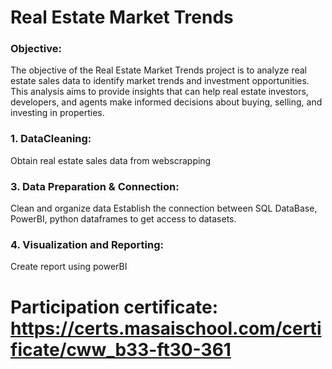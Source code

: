 # Real Estate Market Trends
### **Objective:**

The objective of the Real Estate Market Trends project is to analyze real estate sales data to identify market trends and investment opportunities. This analysis aims to provide insights that can help real estate investors, developers, and agents make informed decisions about buying, selling, and investing in properties.
### 1. DataCleaning:
Obtain real estate sales data from webscrapping

### 3. Data Preparation & Connection:
Clean and organize  data  Establish the connection between SQL DataBase, PowerBI, python dataframes to get access to datasets.

### 4. Visualization and Reporting: 
Create report   using powerBI








# Participation certificate: https://certs.masaischool.com/certificate/cww_b33-ft30-361
